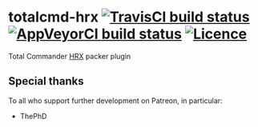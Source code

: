 # totalcmd-hrx [![TravisCI build status](https://travis-ci.com/nabijaczleweli/totalcmd-hrx.svg?branch=master)](https://travis-ci.com/nabijaczleweli/totalcmd-hrx) [![AppVeyorCI build status](https://ci.appveyor.com/api/projects/status/ada9ytun60jl0pae?svg=true)](https://ci.appveyor.com/project/nabijaczleweli/totalcmd-hrx/branch/master) [![Licence](https://img.shields.io/badge/license-MIT-blue.svg?style=flat)](LICENSE)
Total Commander [HRX](https://github.com/google/hrx) packer plugin

## Special thanks

To all who support further development on Patreon, in particular:

  * ThePhD

